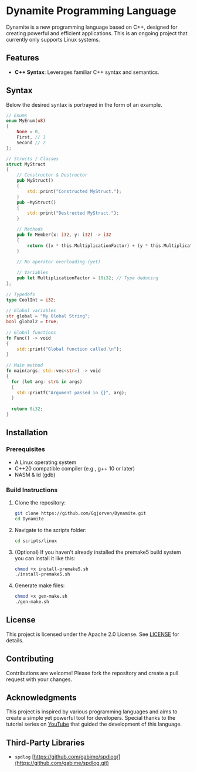 # Dynamite Programming Language

Dynamite is a new programming language based on C++, designed for creating powerful and efficient applications. This is an ongoing project that currently only supports Linux systems.

## Features

- **C++ Syntax**: Leverages familiar C++ syntax and semantics.

## Syntax

Below the desired syntax is portrayed in the form of an example.

```rust
// Enums
enum MyEnum(u8)
{
    None = 0,
    First, // 1
    Second // 2
};

// Structs / Classes
struct MyStruct
{
    // Constructor & Destructor
    pub MyStruct() 
    {
        std::print("Constructed MyStruct.");
    }
    pub ~MyStruct() 
    {
        std::print("Destructed MyStruct.");
    }

    // Methods
    pub fn Member(x: i32, y: i32) -> i32
    {
        return ((x * this.MultiplicationFactor) + (y * this.MultiplicationFactor));
    }
    
    // No operator overloading (yet)

    // Variables
    pub let MultiplicationFactor = 10i32; // Type deducing
};
 
// Typedefs
type CoolInt = i32;
 
// Global variables
str global = "My Global String";
bool global2 = true;
 
// Global functions
fn Func() -> void
{
    std::print("Global function called.\n");
}
 
// Main method
fn main(args: std::vec<str>) -> void
{
  for (let arg: str& in args)
  {
    std::printf("Argument passed in {}", arg);
  }
 
  return 0i32;
}
```

## Installation

### Prerequisites

- A Linux operating system
- C++20 compatible compiler (e.g., g++ 10 or later)
- NASM & ld (gdb)

### Build Instructions

1. Clone the repository:
    ```bash
    git clone https://github.com/Ggjorven/Dynamite.git
    cd Dynamite
    ```

2. Navigate to the scripts folder:
    ```sh
    cd scripts/linux
    ```

3. (Optional) If you haven't already installed the premake5 build system you can install it like this:
    ```sh
    chmod +x install-premake5.sh
    ./install-premake5.sh
    ```

4. Generate make files:
    ```sh
    chmod +x gen-make.sh
    ./gen-make.sh
    ```

## License
This project is licensed under the Apache 2.0 License. See [LICENSE](LICENSE.txt) for details.

## Contributing
Contributions are welcome! Please fork the repository and create a pull request with your changes.

## Acknowledgments
This project is inspired by various programming languages and aims to create a simple yet powerful tool for developers. Special thanks to the tutorial series on [YouTube](https://youtube.com/playlist?list=PLUDlas_Zy_qC7c5tCgTMYq2idyyT241qs&si=w_2uPn_QRp0VL7LL) that guided the development of this language.

## Third-Party Libraries
  - `spdlog` [https://github.com/gabime/spdlog/](https://github.com/gabime/spdlog.git)
